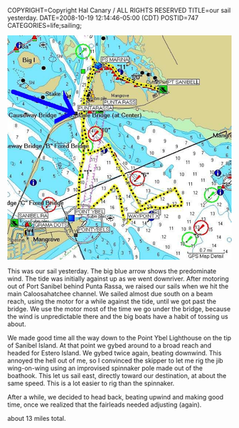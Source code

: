 COPYRIGHT=Copyright Hal Canary / ALL RIGHTS RESERVED
TITLE=our sail yesterday.
DATE=2008-10-19 12:14:46-05:00 (CDT)
POSTID=747
CATEGORIES=life;sailing;

![[]](/images/2008-10-18_sailing.jpg)

This was our sail yesterday. The big blue arrow shows the predominate wind. The tide was initially against up as we went downriver. After motoring out of Port Sanibel behind Punta Rassa, we raised our sails when we hit the main Caloosahatchee channel. We sailed almost due south on a beam reach, using the motor for a while against the tide, until we got past the bridge. We use the motor most of the time we go under the bridge, because the wind is unpredictable there and the big boats have a habit of tossing us about.

We made good time all the way down to the Point Ybel Lighthouse on the tip of Sanibel Island. At that point we gybed around to a broad reach and headed for Estero Island. We gybed twice again, beating downwind. This annoyed the hell out of me, so I convinced the skipper to let me rig the jib wing-on-wing using an improvised spinnaker pole made out of the boathook. This let us sail east, directly toward our destination, at about the same speed. This is a lot easier to rig than the spinnaker.

After a while, we decided to head back, beating upwind and making good time, once we realized that the fairleads needed adjusting (again).

about 13 miles total.
